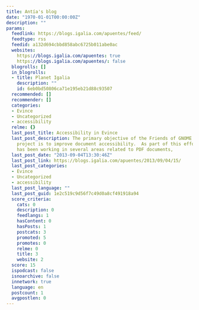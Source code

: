 ```yaml
---
title: Antía's blog
date: "1970-01-01T00:00:00Z"
description: ""
params:
  feedlink: https://blogs.igalia.com/apuentes/feed/
  feedtype: rss
  feedid: a132d694cbbd858abc6725b011abe0ac
  websites:
    https://blogs.igalia.com/apuentes: true
    https://blogs.igalia.com/apuentes/: false
  blogrolls: []
  in_blogrolls:
  - title: Planet Igalia
    description: ""
    id: 6eb0bd50806ca71e195eb21d88c93507
  recommended: []
  recommender: []
  categories:
  - Evince
  - Uncategorized
  - accessibility
  relme: {}
  last_post_title: Accessibility in Evince
  last_post_description: The primary objective of the Friends of GNOME Accessibility
    project is to improve document accessibility.  As part of this effort, Igalia
    has been working in several areas related to PDF documents,
  last_post_date: "2013-09-04T13:30:46Z"
  last_post_link: https://blogs.igalia.com/apuentes/2013/09/04/15/
  last_post_categories:
  - Evince
  - Uncategorized
  - accessibility
  last_post_language: ""
  last_post_guid: 1e2c519c9d56f7c49d0a8cf491918a94
  score_criteria:
    cats: 0
    description: 0
    feedlangs: 1
    hasContent: 0
    hasPosts: 1
    postcats: 3
    promoted: 5
    promotes: 0
    relme: 0
    title: 3
    website: 2
  score: 15
  ispodcast: false
  isnoarchive: false
  innetwork: true
  language: en
  postcount: 1
  avgpostlen: 0
---
```

